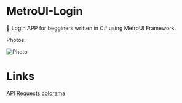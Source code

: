 # MetroUI-Login
🐰 Login APP for begginers written in C# using MetroUI Framework.

Photos:

![Photo](https://images-ext-1.discordapp.net/external/AmnO_ra_X5TiNEYwkaaOBsY6eJ6rePuFX2LuYt1w8e8/https/i.imgur.com/haM6ZS3.png)

# Links
[API](https://agify.io/)
[Requests](https://pypi.org/project/requests/)
[colorama](https://pypi.org/project/colorama/)
